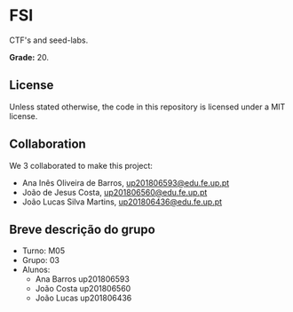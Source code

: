 # FSI

CTF's and seed-labs.

**Grade:** 20.

## License

Unless stated otherwise, the code in this repository is licensed under a MIT
license.

## Collaboration

We 3 collaborated to make this project:

- Ana Inês Oliveira de Barros, up201806593@edu.fe.up.pt
- João de Jesus Costa, up201806560@edu.fe.up.pt
- João Lucas Silva Martins, up201806436@edu.fe.up.pt

## Breve descrição do grupo

- Turno: M05
- Grupo: 03
- Alunos:
  - Ana Barros up201806593
  - João Costa up201806560
  - João Lucas up201806436
